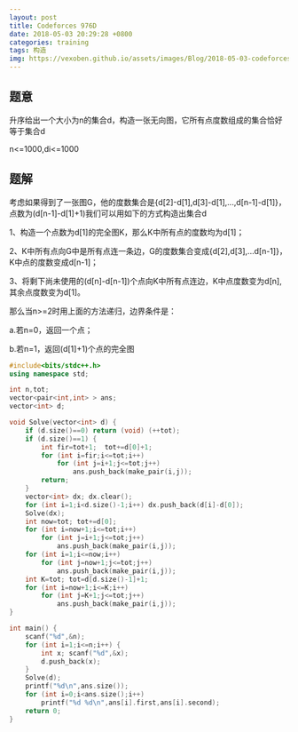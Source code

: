 ```yaml
---
layout: post
title: Codeforces 976D
date: 2018-05-03 20:29:28 +0800
categories: training
tags: 构造
img: https://vexoben.github.io/assets/images/Blog/2018-05-03-codeforces-976d.JPG
---
```


## **题意**

升序给出一个大小为n的集合d，构造一张无向图，它所有点度数组成的集合恰好等于集合d

n<=1000,di<=1000

## **题解**

考虑如果得到了一张图G，他的度数集合是{d[2]-d[1],d[3]-d[1],...,d[n-1]-d[1]}，点数为(d[n-1]-d[1]+1)我们可以用如下的方式构造出集合d

1、构造一个点数为d[1]的完全图K，那么K中所有点的度数均为d[1]；

2、K中所有点向G中是所有点连一条边，G的度数集合变成{d[2],d[3],...d[n-1]}，K中点的度数变成d[n-1]；

3、将剩下尚未使用的(d[n]-d[n-1])个点向K中所有点连边，K中点度数变为d[n],其余点度数变为d[1]。

那么当n>=2时用上面的方法递归，边界条件是：

a.若n=0，返回一个点；

b.若n=1，返回(d[1]+1)个点的完全图

```cpp
#include<bits/stdc++.h>
using namespace std;

int n,tot;
vector<pair<int,int> > ans;
vector<int> d;

void Solve(vector<int> d) {
	if (d.size()==0) return (void) (++tot);
	if (d.size()==1) {
		int fir=tot+1;	tot+=d[0]+1;
		for (int i=fir;i<=tot;i++)
			for (int j=i+1;j<=tot;j++)
				ans.push_back(make_pair(i,j));
		return;
	}
	vector<int> dx; dx.clear();
	for (int i=1;i<d.size()-1;i++) dx.push_back(d[i]-d[0]);
	Solve(dx);
	int now=tot; tot+=d[0];
	for (int i=now+1;i<=tot;i++)
		for (int j=i+1;j<=tot;j++)
			ans.push_back(make_pair(i,j));
	for (int i=1;i<=now;i++)
		for (int j=now+1;j<=tot;j++)
			ans.push_back(make_pair(i,j));
	int K=tot; tot=d[d.size()-1]+1;
	for (int i=now+1;i<=K;i++)
		for (int j=K+1;j<=tot;j++)
			ans.push_back(make_pair(i,j));
}

int main() {
	scanf("%d",&n);
	for (int i=1;i<=n;i++) {
		int x; scanf("%d",&x);
		d.push_back(x);
	}
	Solve(d);
	printf("%d\n",ans.size());
	for (int i=0;i<ans.size();i++) 
		printf("%d %d\n",ans[i].first,ans[i].second);
	return 0;
}
```